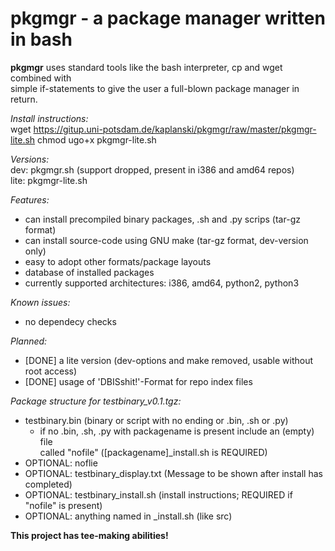 # pkgmgr - a package manager written in bash

**pkgmgr** uses standard tools like the bash interpreter, cp and wget combined with  
simple if-statements to give the user a full-blown package manager in return.

*Install instructions:*  
wget https://gitup.uni-potsdam.de/kaplanski/pkgmgr/raw/master/pkgmgr-lite.sh
chmod ugo+x pkgmgr-lite.sh

*Versions:*  
dev: pkgmgr.sh (support dropped, present in i386 and amd64 repos)  
lite: pkgmgr-lite.sh  

*Features:*
- can install precompiled binary packages, .sh and .py scrips (tar-gz format)  
- can install source-code using GNU make (tar-gz format, dev-version only)  
- easy to adopt other formats/package layouts  
- database of installed packages  
- currently supported architectures: i386, amd64, python2, python3

*Known issues:*
- no dependecy checks  

*Planned:*
- [DONE] a lite version (dev-options and make removed, usable without root access)  
- [DONE] usage of 'DBISshit!'-Format for repo index files  

*Package structure for testbinary_v0.1.tgz:*
- testbinary.bin (binary or script with no ending or .bin, .sh or .py)  
  - if no .bin, .sh, .py with packagename is present include an (empty) file  
    called "nofile" ([packagename]_install.sh is REQUIRED)
- OPTIONAL: noflie
- OPTIONAL: testbinary_display.txt (Message to be shown after install has completed)  
- OPTIONAL: testbinary_install.sh (install instructions; REQUIRED if "nofile" is present)
- OPTIONAL: anything named in _install.sh (like src)

**This project has tee-making abilities!**
